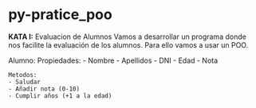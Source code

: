 # py-pratice_poo

**KATA I:** Evaluacion de Alumnos
 Vamos a desarrollar un programa donde nos facilite la evaluación de los alumnos. Para ello vamos a usar un POO.

Alumno:
    Propiedades:
    - Nombre
    - Apellidos
    - DNI
    - Edad
    - Nota

    Metodos:
    - Saludar
    - Añadir nota (0-10)
    - Cumplir años (+1 a la edad)